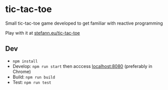 # tic-tac-toe
Small tic-tac-toe game developed to get familiar with reactive programming

Play with it at [stefann.eu/tic-tac-toe](http://stefann.eu/tic-tac-toe)

## Dev
- `npm install`
- Develop: `npm run start` then acccess [localhost:8080](http://localhost:8080/) (preferably in Chrome)
- Build: `npm run build`
- Test: `npm run test`

